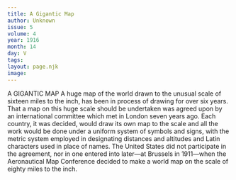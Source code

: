 ```yaml
---
title: A Gigantic Map
author: Unknown
issue: 5
volume: 4
year: 1916
month: 14
day: V
tags:
layout: page.njk
image:
---
```

A GIGANTIC MAP       A huge map of the world drawn to the unusual scale of sixteen miles to the inch, has been in process of drawing for over six years. That a map on this huge scale should be undertaken was agreed upon by an international committee which met in London seven years ago. Each country, it was decided, would draw its own map to the scale and all the work would be done under a uniform system of symbols and signs, with the metric system employed in designating distances and altitudes and Latin characters used in place of names. The United States did not participate in the agreement, nor in one entered into later—at Brussels in 1911—when the Aeronautical Map Conference decided to make a world map on the scale of eighty miles to the inch. 
